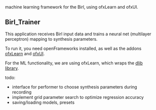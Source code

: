 machine learning framework for the Birl, using ofxLearn and ofxUI.

## Birl_Trainer

This application receives Birl input data and trains a neural net (multilayer perceptron) mapping to synthesis parameters.

To run it, you need openFrameworks installed, as well as the addons [ofxLearn](https://github.com/genekogan/ofxLearn) and [ofxUI](https://github.com/rezaali/ofxUI).

For the ML functionality, we are using ofxLearn, which wraps the [dlib library](http://dlib.net/). 

todo:
 - interface for performer to choose synthesis parameters during recording
 - implement grid parameter search to optimize regression accuracy
 - saving/loading models, presets
